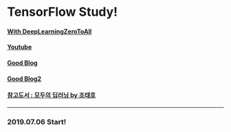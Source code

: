 # TensorFlow Study!

#### [With DeepLearningZeroToAll](https://github.com/hunkim/DeepLearningZeroToAll/)
#### [Youtube](https://www.youtube.com/watch?v=BS6O0zOGX4E&list=PLlMkM4tgfjnLSOjrEJN31gZATbcj_MpUm)
#### [Good Blog](https://blog.naver.com/PostList.nhn?blogId=complusblog&categoryNo=220&from=postList)
#### [Good Blog2](https://daeson.tistory.com/category/Machine%20Learning)
#### [참고도서 : 모두의 딥러닝 by 조태호](http://www.yes24.com/Product/goods/57736119)
---------
### 2019.07.06 Start!

